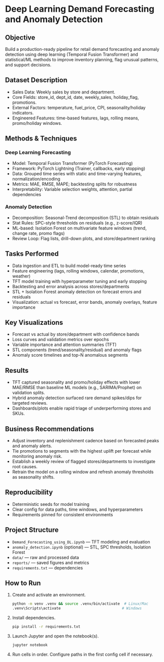 
# Deep Learning Demand Forecasting and Anomaly Detection

## Objective
Build a production-ready pipeline for retail demand forecasting and anomaly detection using deep learning (Temporal Fusion Transformer) and statistical/ML methods to improve inventory planning, flag unusual patterns, and support decisions.

## Dataset Description
- Sales Data: Weekly sales by store and department.
- Core Fields: store_id, dept_id, date, weekly_sales, holiday_flag, promotions.
- External Factors: temperature, fuel_price, CPI, seasonality/holiday indicators.
- Engineered Features: time-based features, lags, rolling means, promo/holiday windows.

## Methods & Techniques
### Deep Learning Forecasting
- Model: Temporal Fusion Transformer (PyTorch Forecasting)
- Framework: PyTorch Lightning (Trainer, callbacks, early stopping)
- Data: Grouped time series with static and time-varying features, normalization/encoding
- Metrics: MAE, RMSE, MAPE; backtesting splits for robustness
- Interpretability: Variable selection weights, attention, partial dependencies

### Anomaly Detection
- Decomposition: Seasonal-Trend decomposition (STL) to obtain residuals
- Stat Rules: SPC-style thresholds on residuals (e.g., z-score/IQR)
- ML-based: Isolation Forest on multivariate feature windows (trend, change rate, promo flags)
- Review Loop: Flag lists, drill-down plots, and store/department ranking

## Tasks Performed
- Data ingestion and ETL to build model-ready time series
- Feature engineering (lags, rolling windows, calendar, promotions, weather)
- TFT model training with hyperparameter tuning and early stopping
- Backtesting and error analysis across stores/departments
- STL + Isolation Forest anomaly detection on forecast errors and residuals
- Visualization: actual vs forecast, error bands, anomaly overlays, feature importance

## Key Visualizations
- Forecast vs actual by store/department with confidence bands
- Loss curves and validation metrics over epochs
- Variable importance and attention summaries (TFT)
- STL components (trend/seasonality/residual) and anomaly flags
- Anomaly score timelines and top-N anomalous segments

## Results
- TFT captured seasonality and promo/holiday effects with lower MAE/RMSE than baseline ML models (e.g., SARIMA/Prophet) on validation splits.
- Hybrid anomaly detection surfaced rare demand spikes/dips for targeted reviews.
- Dashboards/plots enable rapid triage of underperforming stores and SKUs.

## Business Recommendations
- Adjust inventory and replenishment cadence based on forecasted peaks and anomaly alerts.
- Tie promotions to segments with the highest uplift per forecast while monitoring anomaly risk.
- Establish a weekly review of flagged stores/departments to investigate root causes.
- Retrain the model on a rolling window and refresh anomaly thresholds as seasonality shifts.

## Reproducibility
- Deterministic seeds for model training
- Clear config for data paths, time windows, and hyperparameters
- Requirements pinned for consistent environments

## Project Structure
- `Demand_Forecasting_using_DL.ipynb` — TFT modeling and evaluation
- `anomaly_detection.ipynb` (optional) — STL, SPC thresholds, Isolation Forest
- `data/` — raw and processed data
- `reports/` — saved figures and metrics
- `requirements.txt` — dependencies

## How to Run
1. Create and activate an environment.
   ```bash
   python -m venv .venv && source .venv/bin/activate  # Linux/Mac
   .venv\Scripts\activate                            # Windows
   ```
2. Install dependencies.
   ```bash
   pip install -r requirements.txt
   ```
3. Launch Jupyter and open the notebook(s).
   ```bash
   jupyter notebook
   ```
4. Run cells in order. Configure paths in the first config cell if necessary.
